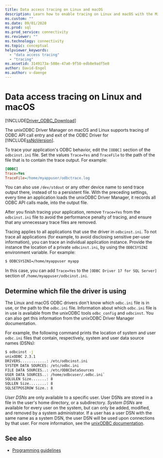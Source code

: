 ```yaml
---
title: Data access tracing on Linux and macOS
description: Learn how to enable tracing on Linux and macOS with the Microsoft ODBC Driver for SQL Server. You can output a log file when you're troubleshooting application behavior.
ms.custom: ""
ms.date: 09/01/2020
ms.prod: sql
ms.prod_service: connectivity
ms.reviewer: ""
ms.technology: connectivity
ms.topic: conceptual
helpviewer_keywords:
  - "data access tracing"
  - "tracing"
ms.assetid: 3149173a-588e-47a0-9f50-edb8e9adf5e8
author: David-Engel
ms.author: v-daenge
---
```

# Data access tracing on Linux and macOS

[!INCLUDE[Driver_ODBC_Download](../../../includes/driver_odbc_download.md)]

The unixODBC Driver Manager on macOS and Linux supports tracing of ODBC API call entry and exit of the ODBC Driver for [!INCLUDE[ssNoVersion](../../../includes/ssnoversion-md.md)].

To trace your application's ODBC behavior, edit the `[ODBC]` section of the `odbcinst.ini` file. Set the values `Trace=Yes` and `TraceFile` to the path of the file that is to contain the trace output. For example:

```ini
[ODBC]
Trace=Yes
TraceFile=/home/myappuser/odbctrace.log
```

You can also use `/dev/stdout` or any other device name to send trace output there, instead of to a persistent file. With the preceding settings, every time an application loads the unixODBC Driver Manager, it records all ODBC API calls made, into the output file.

After you finish tracing your application, remove `Trace=Yes` from the `odbcinst.ini` file to avoid the performance penalty of tracing, and ensure that any unnecessary trace files are removed.

Tracing applies to all applications that use the driver in `odbcinst.ini`. To not trace all applications (for example, to avoid disclosing sensitive per-user information), you can trace an individual application instance. Provide the instance the location of a private `odbcinst.ini`, by using the `ODBCSYSINI` environment variable. For example:

```bash
$ ODBCSYSINI=/home/myappuser myapp
```

In this case, you can add `Trace=Yes` to the `[ODBC Driver 17 for SQL Server]` section of `/home/myappuser/odbcinst.ini`.

## Determine which file the driver is using

The Linux and macOS ODBC drivers don't know which `odbc.ini` file is in use, or the path to the `odbc.ini` file. Information about which `odbc.ini` file is in use is available from the unixODBC tools `odbc_config` and `odbcinst`. You can also get this information from the unixODBC Driver Manager documentation.

For example, the following command prints the location of system and user `odbc.ini` files that contain, respectively, system and user data source names (DSNs):

```bash
$ odbcinst -j
unixODBC 2.3.1
DRIVERS............: /etc/odbcinst.ini
SYSTEM DATA SOURCES: /etc/odbc.ini
FILE DATA SOURCES..: /etc/ODBCDataSources
USER DATA SOURCES..: /home/odbcuser/.odbc.ini`
SQLULEN Size.......: 8
SQLLEN Size........: 8
SQLSETPOSIROW Size.: 8
```

*User DSNs* are only available to a specific user. User DSNs are stored in a file in the user's home directory, or a subdirectory. *System DSNs* are available for every user on the system, but can only be added, modified, and removed by a system administrator. If a user has a user DSN with the same name as a system DSN, the user DSN will be used upon connections by that user. For more information, see the [unixODBC documentation](http://www.unixodbc.org/doc/UserManual/).

## See also

- [Programming guidelines](programming-guidelines.md)
